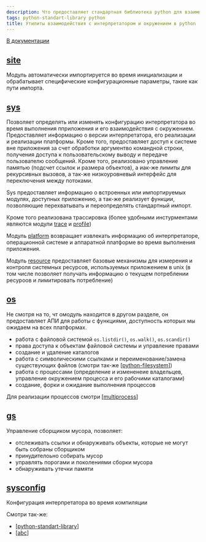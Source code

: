 ```yaml
---
description: Что предоставляет стандартная библиотека python для взаимодействия с интерпретатором и окружением
tags: python-standart-library python
title: Утилиты взаимодействия с интерпретатором и окружением в python
---
```

[В документации](https://docs.python.org/3/library/python.html)

## [site](https://docs.python.org/3/library/site.html)

Модуль автоматически импортируется во время инициализации и обрабатывает специфические конфигурационные параметры, такие как пути импорта.

## [sys](https://docs.python.org/3/library/sys.html)

Позволяет определять или изменять конфигурацию интерпретатора во время выполнения пприложения и его взаимодействия с окружением. Предоставляет информацию о версии интерпретатора, его реализации и реализации платформы. Кроме того, предоставляет доступ к системе вне приложения за счет обработки аргументво командной строки, получения доступа к пользовательскому выводу и передаче пользователю сообщений. Кроме того, реализовано управление памятью (подсчет ссылок и размера объектов), а иак-же лимиты для рекурсивных вызовов, а так-же низкоуровневый интерфейс для переключения между потоками.

Sys предоставляет информацию о встроенных или импортируемых модулях, доступных приложению, а так-же реализует функции, позволяющие перехватывать и переопределять стандартный импорт.

Кроме того реализована трассировка (более удобными инстурментами являются модули [trace](https://docs.python.org/3/library/trace.html) и [profile](https://docs.python.org/3/library/profile.html))

Модуль [platform](https://docs.python.org/3/library/platform.html) возвращает извлекать информацию об интерпретаторе, операционной системе и аппаратной платформе во время выполнения приложения.

Модуль [resource](https://docs.python.org/3/library/resource.html) предоставляет базовые механизмы для измерения и контроля системных ресурсов, используемых приложением в unix (в том числе позволяет получать информацию о текущем потреблении ресуроов и лимитировать потребление)

## [os](https://docs.python.org/3/library/os.html)

Не смотря на то, чт омодуль находится в другом разделе, он предоставляет АПИ для работы с функциями, доступность которых мы ожидаем на всех платформах.

- работа с файловой системой `os.listdir()`, `os.walk()`, `os.scandir()`
- права доступа к объектам файловой системы и управление правами
- создание и удаление каталогов
- работа  с символическими ссылками и переименование/замена существующих файлов (смотри так-же [[python-filesystem]])
- работа с процессами (определение и измененеие владельцев, управление окружением процесса и его рабочими каталогами)
- создание, форки и ожидание выполнения процессов

Для реализации процессов смотри [[multiprocess]]

## [gs](https://docs.python.org/3/library/gc.html)

Управление сборщиком мусора, позволяет:

- отслеживать ссылки и обнаруживать объекты, которые не могут быть собраны сборщиком
- принудителоьно собирать мусор
- управлять порогами и поколениями сборки мусора
- обнаруживать утечки памяти

## [sysconfig](https://docs.python.org/3/library/sysconfig.html)

Конфигурация интерпретатора во время компиляции

Смотри так-же:

- [[python-standart-library]]
- [[abc]]

[//begin]: # "Autogenerated link references for markdown compatibility"
[python-filesystem]: python-filesystem "Работа с файлами в python"
[multiprocess]: multiprocess "Управление процессами в python"
[python-standart-library]: ../lists/python-standart-library "Стандартная библиотека python и полезные ресурсы"
[abc]: abc "Abc"
[//end]: # "Autogenerated link references"